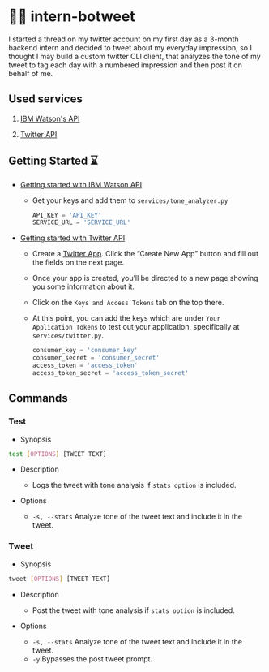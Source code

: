 # :technologist: intern-botweet

I started a thread on my twitter account on my first day as a 3-month backend intern and decided to tweet about my everyday impression, so I thought I may build a custom twitter CLI client, that analyzes the tone of my tweet to tag each day with a numbered impression and then post it on behalf of me.

## Used services

1. [IBM Watson's API](https://github.com/watson-developer-cloud/python-sdk)

2. [Twitter API](https://python-twitter.readthedocs.io/en/latest/index.html)

## Getting Started :hourglass:

- [Getting started with IBM Watson API](https://github.com/watson-developer-cloud/python-sdk#authentication)

  - Get your keys and add them to `services/tone_analyzer.py`

    ```python
    API_KEY = 'API_KEY'
    SERVICE_URL = 'SERVICE_URL'
    ```

- [Getting started with Twitter API](https://python-twitter.readthedocs.io/en/latest/getting_started.html)

  - Create a [Twitter App](https://apps.twitter.com/). Click the “Create New App” button and fill out the fields on the next page.
  - Once your app is created, you’ll be directed to a new page showing you some information about it.
  - Click on the `Keys and Access Tokens` tab on the top there.
  - At this point, you can add the keys which are under `Your Application Tokens` to test out your application, specifically at `services/twitter.py`.

    ```python
    consumer_key = 'consumer_key'
    consumer_secret = 'consumer_secret'
    access_token = 'access_token'
    access_token_secret = 'access_token_secret'
    ```

## Commands

### Test

- Synopsis

```bash
test [OPTIONS] [TWEET TEXT]
```

- Description

  - Logs the tweet with tone analysis if `stats option` is included.

- Options
  - `-s, --stats`
    Analyze tone of the tweet text and include it in the tweet.

### Tweet

- Synopsis

```bash
tweet [OPTIONS] [TWEET TEXT]
```

- Description

  - Post the tweet with tone analysis if `stats option` is included.

- Options
  - `-s, --stats`
    Analyze tone of the tweet text and include it in the tweet.
  - `-y`
    Bypasses the post tweet prompt.
